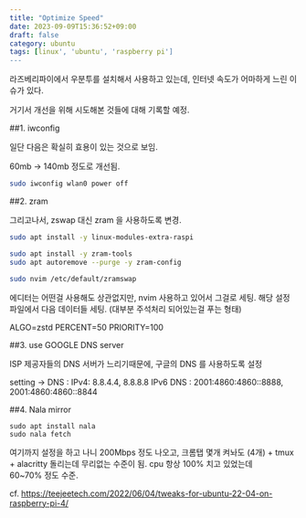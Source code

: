 ```yaml
---
title: "Optimize Speed"
date: 2023-09-09T15:36:52+09:00
draft: false
category: ubuntu
tags: [linux', 'ubuntu', 'raspberry pi']
---
```


라즈베리파이에서 우분투를 설치해서 사용하고 있는데, 
인터넷 속도가 어마하게 느린 이슈가 있다. 

거기서 개선을 위해 시도해본 것들에 대해 기록할 예정.

##1. iwconfig

일단 다음은 확실히 효용이 있는 것으로 보임. 

60mb -> 140mb 정도로 개선됨. 


```bash 
sudo iwconfig wlan0 power off
```

##2. zram

그리고나서, zswap 대신 zram 을 사용하도록 변경. 

```Bash
sudo apt install -y linux-modules-extra-raspi

sudo apt install -y zram-tools
sudo apt autoremove --purge -y zram-config

sudo nvim /etc/default/zramswap
```

에디터는 어떤걸 사용해도 상관없지만, nvim 사용하고 있어서 그걸로 세팅. 
해당 설정파일에서 다음 데이터들 세팅. (대부분 주석처리 되어있는걸 푸는 형태)

ALGO=zstd 
PERCENT=50
PRIORITY=100

##3. use GOOGLE DNS server 

ISP 제공자들의 DNS 서버가 느리기때문에, 
구글의 DNS 를 사용하도록 설정

setting -> DNS : 
IPv4: 8.8.4.4, 8.8.8.8
IPv6 DNS : 2001:4860:4860::8888, 2001:4860:4860::8844

##4. Nala mirror

```
sudo apt install nala
sudo nala fetch
```

여기까지 설정을 하고 나니 200Mbps 정도 나오고,
크롬탭 몇개 켜놔도 (4개) + tmux + alacritty 돌리는데 무리없는 수준이 됨. cpu 항상 100% 치고 있었는데  
60~70% 정도 수준.

cf. https://teejeetech.com/2022/06/04/tweaks-for-ubuntu-22-04-on-raspberry-pi-4/
